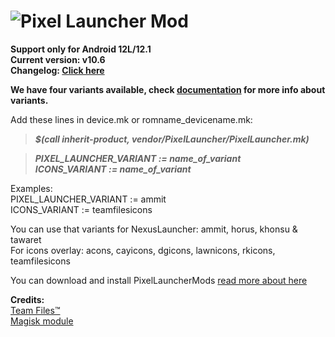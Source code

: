 # ![Pixel Launcher Mod](https://telegra.ph/file/3a0555c9fbe41c75aa95d.jpg)<br/>
**Support only for Android 12L/12.1**<br/>
**Current version: v10.6**<br/>
**Changelog: [Click here](https://telegra.ph/Changelog-Of-Pixel-Launcher-MoOD-07-07)**


**We have four variants available, check [documentation](https://telegra.ph/Pixel-Launcher-MOD-Features-Version-Details-Instructions--Troubleshooting-02-07) for more info about variants.**<br/>

Add these lines in device.mk or romname_devicename.mk:
>**_$(call inherit-product, vendor/PixelLauncher/PixelLauncher.mk)_**

>**_PIXEL_LAUNCHER_VARIANT := name_of_variant_** <br/>
>**_ICONS_VARIANT := name_of_variant_** <br/>

Examples: <br/> PIXEL_LAUNCHER_VARIANT := ammit <br/> ICONS_VARIANT := teamfilesicons <br/>

You can use that variants for NexusLauncher: ammit, horus, khonsu & tawaret  <br/>
For icons overlay: acons, cayicons, dgicons, lawnicons, rkicons, teamfilesicons

You can download and install PixelLauncherMods [read more about here](https://github.com/KieronQuinn/PixelLauncherMods)


**Credits:**<br/>
[Team Files™](https://t.me/modulesrepo)<br/>
[Magisk module](https://t.me/modulesrepo/3166)<br/>
